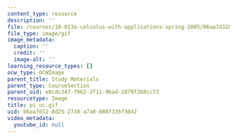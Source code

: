 ```yaml
---
content_type: resource
description: ''
file: /courses/18-013a-calculus-with-applications-spring-2005/06aa7d328d252738a7a00807336f3042_pi_uc.gif
file_type: image/gif
image_metadata:
  caption: ''
  credit: ''
  image-alt: ''
learning_resource_types: []
ocw_type: OCWImage
parent_title: Study Materials
parent_type: CourseSection
parent_uid: e8cdc347-f062-2f11-96ad-2879f268cc73
resourcetype: Image
title: pi_uc.gif
uid: 06aa7d32-8d25-2738-a7a0-0807336f3042
video_metadata:
  youtube_id: null
---
```

